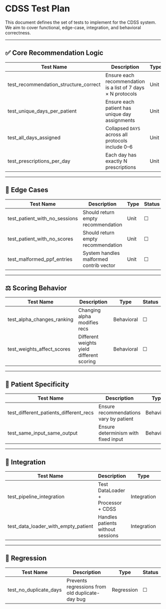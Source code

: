 # CDSS Test Plan

This document defines the set of tests to implement for the CDSS system.
We aim to cover functional, edge-case, integration, and behavioral correctness.

---

## ✅ Core Recommendation Logic

| Test Name | Description | Type | Status |
|----------|-------------|------|--------|
| test_recommendation_structure_correct | Ensure each recommendation is a list of 7 days × N protocols | Unit | ☐ |
| test_unique_days_per_patient | Ensure each patient has unique day assignments | Unit | ☐ |
| test_all_days_assigned | Collapsed `DAYS` across all protocols include 0–6 | Unit | ☐ |
| test_prescriptions_per_day | Each day has exactly N prescriptions | Unit | ☐ |

---

## 🚫 Edge Cases

| Test Name | Description | Type | Status |
|----------|-------------|------|--------|
| test_patient_with_no_sessions | Should return empty recommendation | Unit | ☐ |
| test_patient_with_no_scores | Should return empty recommendation | Unit | ☐ |
| test_malformed_ppf_entries | System handles malformed contrib vector | Unit | ☐ |

---

## ⚖️ Scoring Behavior

| Test Name | Description | Type | Status |
|----------|-------------|------|--------|
| test_alpha_changes_ranking | Changing alpha modifies recs | Behavioral | ☐ |
| test_weights_affect_scores | Different weights yield different scoring | Behavioral | ☐ |

---

## 🔁 Patient Specificity

| Test Name | Description | Type | Status |
|----------|-------------|------|--------|
| test_different_patients_different_recs | Ensure recommendations vary by patient | Behavioral | ☐ |
| test_same_input_same_output | Ensure determinism with fixed input | Behavioral | ☐ |

---

## 🔗 Integration

| Test Name | Description | Type | Status |
|----------|-------------|------|--------|
| test_pipeline_integration | Test DataLoader + Processor + CDSS | Integration | ☐ |
| test_data_loader_with_empty_patient | Handles patients without sessions | Integration | ☐ |

---

## 🧪 Regression

| Test Name | Description | Type | Status |
|----------|-------------|------|--------|
| test_no_duplicate_days | Prevents regressions from old duplicate-day bug | Regression | ☐ |

